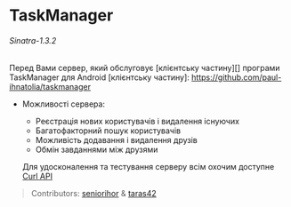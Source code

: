 # TaskManager

###### Sinatra-1.3.2

Перед Вами сервер, який обслуговує [клієнтську частину][] програми TaskManager для Android
[клієнтську частину]: https://github.com/paul-ihnatolia/taskmanager

*   Можливості сервера:
    *   Реєстрація нових користувачів і видалення існуючих
    *   Багатофакторний пошук користувачів
    *   Можливість додавання і видалення друзів
    *   Обмін завданнями між друзями

    Для удосконалення та тестування серверу всім охочим доступне [Curl API](/seniorihor/task_manager/blob/master/curl.api)

> Contributors: [seniorihor](https://github.com/seniorihor) & [taras42](https://github.com/taras42)
